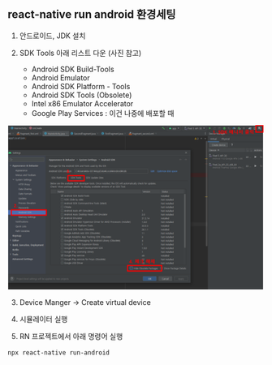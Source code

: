 ## react-native run android 환경세팅

1. 안드로이드, JDK 설치

2. SDK Tools 아래 리스트 다운 (사진 참고)
    - Android SDK Build-Tools
    - Android Emulator
    - Android SDK Platform - Tools
    - Android SDK Tools (Obsolete)
    - Intel x86 Emulator Accelerator
    - Google Play Services : 이건 나중에 배포할 때

<img src="./images/rn-android-tools.PNG" style="width:900px;">

3. Device Manger -> Create virtual device

4. 시뮬레이터 실행 

5. RN 프로젝트에서 아래 명령어 실행

```bash
npx react-native run-android
```